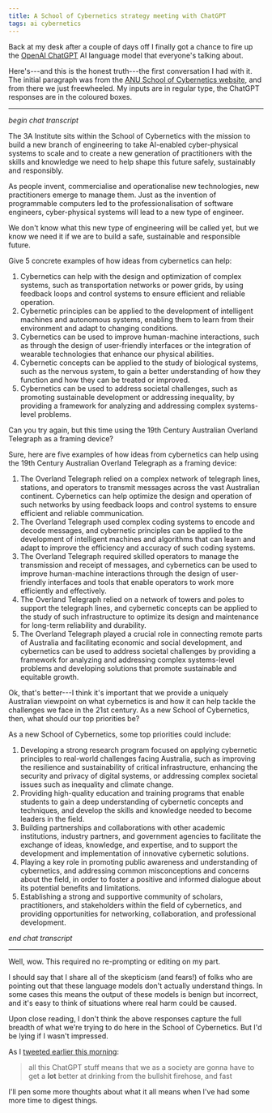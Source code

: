 ```yaml
---
title: A School of Cybernetics strategy meeting with ChatGPT
tags: ai cybernetics
---
```


Back at my desk after a couple of days off I finally got a chance to fire up the
[OpenAI ChatGPT](http://chat.openai.com) AI language model that everyone's
talking about.

Here's---and this is the honest truth---the first conversation I had with it.
The initial paragraph was from the [ANU School of Cybernetics
website](https://cybernetics.anu.edu.au/about/), and from there we just
freewheeled. My inputs are in regular type, the ChatGPT responses are in the
coloured boxes.

---

_begin chat transcript_

The 3A Institute sits within the School of Cybernetics with the mission to build
a new branch of engineering to take AI-enabled cyber-physical systems to scale
and to create a new generation of practitioners with the skills and knowledge we
need to help shape this future safely, sustainably and responsibly.

As people invent, commercialise and operationalise new technologies, new
practitioners emerge to manage them. Just as the invention of programmable
computers led to the professionalisation of software engineers, cyber-physical
systems will lead to a new type of engineer.

We don't know what this new type of engineering will be called yet, but we know
we need it if we are to build a safe, sustainable and responsible future.

Give 5 concrete examples of how ideas from cybernetics can help:

<div class="hl-para" markdown="1">

1. Cybernetics can help with the design and optimization of complex systems,
   such as transportation networks or power grids, by using feedback loops and
   control systems to ensure efficient and reliable operation.
2. Cybernetic principles can be applied to the development of intelligent
   machines and autonomous systems, enabling them to learn from their
   environment and adapt to changing conditions.
3. Cybernetics can be used to improve human-machine interactions, such as
   through the design of user-friendly interfaces or the integration of wearable
   technologies that enhance our physical abilities.
4. Cybernetic concepts can be applied to the study of biological systems, such
   as the nervous system, to gain a better understanding of how they function
   and how they can be treated or improved.
5. Cybernetics can be used to address societal challenges, such as promoting
   sustainable development or addressing inequality, by providing a framework
   for analyzing and addressing complex systems-level problems.

</div>

Can you try again, but this time using the 19th Century Australian Overland Telegraph as a framing device?

<div class="hl-para" markdown="1">

Sure, here are five examples of how ideas from cybernetics can help using the
19th Century Australian Overland Telegraph as a framing device:

1. The Overland Telegraph relied on a complex network of telegraph lines,
   stations, and operators to transmit messages across the vast Australian
   continent. Cybernetics can help optimize the design and operation of such
   networks by using feedback loops and control systems to ensure efficient and
   reliable communication.
2. The Overland Telegraph used complex coding systems to encode and decode
   messages, and cybernetic principles can be applied to the development of
   intelligent machines and algorithms that can learn and adapt to improve the
   efficiency and accuracy of such coding systems.
3. The Overland Telegraph required skilled operators to manage the transmission
   and receipt of messages, and cybernetics can be used to improve human-machine
   interactions through the design of user-friendly interfaces and tools that
   enable operators to work more efficiently and effectively.
4. The Overland Telegraph relied on a network of towers and poles to support the
   telegraph lines, and cybernetic concepts can be applied to the study of such
   infrastructure to optimize its design and maintenance for long-term
   reliability and durability.
5. The Overland Telegraph played a crucial role in connecting remote parts of
   Australia and facilitating economic and social development, and cybernetics
   can be used to address societal challenges by providing a framework for
   analyzing and addressing complex systems-level problems and developing
   solutions that promote sustainable and equitable growth.

</div>

Ok, that's better---I think it's important that we provide a uniquely Australian
viewpoint on what cybernetics is and how it can help tackle the challenges we
face in the 21st century. As a new School of Cybernetics, then, what should our
top priorities be?

<div class="hl-para" markdown="1">

As a new School of Cybernetics, some top priorities could include:

1. Developing a strong research program focused on applying cybernetic
   principles to real-world challenges facing Australia, such as improving the
   resilience and sustainability of critical infrastructure, enhancing the
   security and privacy of digital systems, or addressing complex societal
   issues such as inequality and climate change.
2. Providing high-quality education and training programs that enable students
   to gain a deep understanding of cybernetic concepts and techniques, and
   develop the skills and knowledge needed to become leaders in the field.
3. Building partnerships and collaborations with other academic institutions,
   industry partners, and government agencies to facilitate the exchange of
   ideas, knowledge, and expertise, and to support the development and
   implementation of innovative cybernetic solutions.
4. Playing a key role in promoting public awareness and understanding of
   cybernetics, and addressing common misconceptions and concerns about the
   field, in order to foster a positive and informed dialogue about its
   potential benefits and limitations.
5. Establishing a strong and supportive community of scholars, practitioners,
   and stakeholders within the field of cybernetics, and providing opportunities
   for networking, collaboration, and professional development.

</div>

_end chat transcript_

---

Well, wow. This required no re-prompting or editing on my part.

I should say that I share all of the skepticism (and fears!) of folks who are
pointing out that these language models don't actually understand things. In
some cases this means the output of these models is benign but incorrect, and
it's easy to think of situations where real harm could be caused.

Upon close reading, I don't think the above responses capture the full breadth
of what we're trying to do here in the School of Cybernetics. But I'd be lying
if I wasn't impressed.

As I [tweeted earlier this
morning](https://twitter.com/benswift/status/1600265214338867200):

> all this ChatGPT stuff means that we as a society are gonna have to get a
> **lot** better at drinking from the bullshit firehose, and fast

I'll pen some more thoughts about what it all means when I've had some more time
to digest things.
